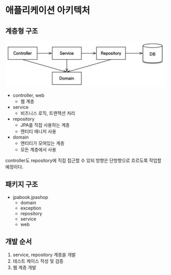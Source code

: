 # 애플리케이션 아키텍처
## 계층형 구조
![](../../.gitbook/assets/kimyounghan-spring-boot-and-jpa-development/03/screenshot%202021-05-19%20오후%205.17.10.png)

- controller, web
    - 웹 계층
- service
    - 비즈니스 로직, 트랜잭션 처리
- repository
    - JPA를 직접 사용하는 계층
    - 엔티티 매니저 사용
- domain
    - 엔티티가 모여있는 계층
    - 모든 계층에서 사용
    
controller도 repository에 직접 접근할 수 있되 방향은 단방향으로 흐르도록 작업할 예정이다.
    
## 패키지 구조

- jpabook.jpashop
    - domain
    - exception
    - repository
    - service
    - web

## 개발 순서

1. service, repository 계층을 개발
2. 테스트 케이스 작성 및 검증
3. 웹 계층 개발